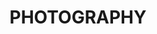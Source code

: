 ---
title: PHOTOGRAPHY
description: Ut enim ad minim veniam, quis nostrud exercitation ullamco laboris nisi ut aliquip ex ea commodo consequat. Duis aute irure dolor in reprehenderit in voluptate velit esse cillum dolore eu fugiat nulla pariatur. Excepteur sint occaecat cupidatat non proident, sunt in culpa qui officia deserunt mollit anim id est laborum.

layout: gallery

content:
  - url: photography/IMG_0049.jpeg
  - url: photography/IMG_0396.jpeg
  - url: photography/IMG_0614.jpeg
  - url: photography/IMG_3817.jpeg
  - url: photography/IMG_4306.jpeg
  - url: photography/IMG_4471.jpeg
  - url: photography/IMG_4558.jpeg
  - url: photography/IMG_4597.jpeg
  - url: photography/IMG_4665.jpeg
  - url: photography/IMG_4962.jpeg
  - url: photography/IMG_5018.jpeg
  - url: photography/IMG_5027.jpeg
  - url: photography/IMG_5926.jpeg
  - url: photography/IMG_6499.jpeg
  - url: photography/IMG_6601.jpeg
  - url: photography/IMG_6669.jpeg
  - url: photography/IMG_7399.jpeg
  - url: photography/IMG_7408.jpeg
  - url: photography/IMG_7774.jpeg
---